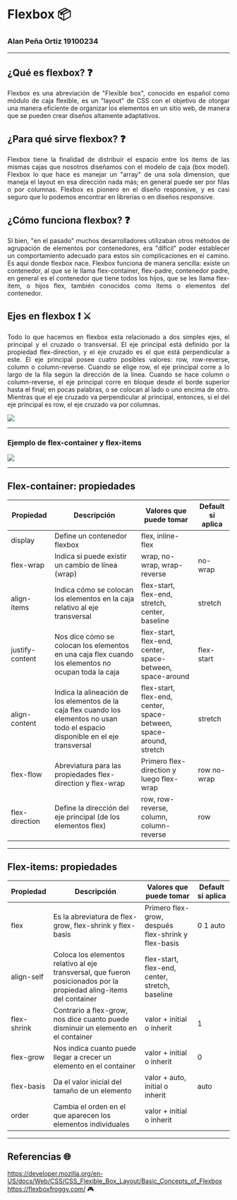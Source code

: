 # Flexbox :package:
### Alan Peña Ortiz 19100234
----


## ¿Qué es flexbox? :question:
<p style="text-align: justify;">
Flexbox es una abreviación de "Flexible box", conocido
en español como módulo de caja flexible, es un "layout" de CSS con el objetivo 
de otorgar una manera eficiente de organizar los elementos en un sitio
web, de manera que se pueden crear diseños altamente adaptativos.  
</p>

## ¿Para qué sirve flexbox? :question:
<p style="text-align: justify;">
Flexbox tiene la finalidad de distribuir el espacio entre los items de
las mismas cajas que nosotros diseñamos con el modelo de caja (box model). 
Flexbox lo que hace es manejar un "array" de una sola dimension, que maneja
el layout en esa dirección nada más; en general puede ser por filas o por columnas. Flexbox es pionero en el diseño responsive, y es casi seguro que lo podemos encontrar en librerías o en diseños responsive. 
</p>

## ¿Cómo funciona flexbox? :question:
<p style="text-align: justify;">
Si bien, "en el pasado" muchos desarrolladores utilizaban otros métodos de
agrupación de elementos por contenedores, era "díficil" poder establecer
un comportamiento adecuado para estos sin complicaciones en el camino. Es aquí
donde flexbox nace. Flexbox funciona de manera sencilla: existe un contenedor,
al que se le llama flex-container, flex-padre, contenedor padre, en general es el contenedor que tiene todos los hijos, que se les llama flex-item, o hijos flex, también conocidos como items o elementos del contenedor.
</p>

## Ejes en flexbox :heavy_exclamation_mark: :crossed_swords:
<p style="text-align: justify;">
Todo lo que hacemos en flexbox esta relacionado a dos simples ejes, el principal y el cruzado o transversal. El eje principal está definido por la propiedad flex-direction, y el eje cruzado es el que está perpendicular a este. El eje principal posee cuatro posibles valores: row, row-reverse, column o column-reverse. Cuando se elige row, el eje principal corre a lo largo de la fila según la dirección de la línea. Cuando se hace column o column-reverse, el eje principal corre en bloque desde el borde superior hasta el final; en pocas palabras, o se colocan al lado o uno encima de otro. Mientras que el eje cruzado va perpendicular al principal, entonces, si el del eje principal es row, el eje cruzado va por columnas.
</p>

<img src="https://habrastorage.org/webt/tk/02/c0/tk02c0vhsgae76m8m5ajulen3nm.png"/>

---

### Ejemplo de flex-container y flex-items

<img src="https://spaceninja.com/content/images/2015/07/flex-intro.svg"/>

---

## Flex-container: propiedades

| Propiedad | Descripción | Valores que puede tomar | Default si aplica
| -- | -- | -- | -- |
| display | Define un contenedor flexbox | flex, inline-flex | 
| flex-wrap | Indica si puede existir un cambio de línea (wrap) | wrap, no-wrap, wrap-reverse | no-wrap
| align-items | Indica cómo se colocan los elementos en la caja relativo al eje transversal | flex-start, flex-end, stretch, center, baseline | stretch
| justify-content | Nos dice cómo se colocan los elementos en una caja flex cuando los elementos no ocupan toda la caja | flex-start, flex-end, center, space-between, space-around | flex-start
| align-content | Indica la alineación de los elementos de la caja flex cuando los elementos no usan todo el espacio disponible en el eje transversal | flex-start, flex-end, center, space-between, space-around, stretch | stretch
| flex-flow | Abreviatura para las propiedades flex-direction y flex-wrap | Primero flex-direction y luego flex-wrap | row no-wrap
| flex-direction | Define la dirección del eje principal (de los elementos flex) | row, row-reverse, column, column-reverse | row

---

## Flex-items: propiedades

| Propiedad | Descripción | Valores que puede tomar | Default si aplica
| -- | -- | -- | -- |
| flex | Es la abreviatura de flex-grow, flex-shrink y flex-basis | Primero flex-grow, después flex-shrink y flex-basis | 0 1 auto
| align-self | Coloca los elementos relativo al eje transversal, que fueron posicionados por la propiedad aling-items del container | flex-start, flex-end, center, stretch, baseline
| flex-shrink | Contrario a flex-grow, nos dice cuanto puede disminuir un elemento en el container | valor + initial o inherit | 1
| flex-grow | Nos indica cuanto puede llegar a crecer un elemento en el container | valor + initial o inherit | 0
| flex-basis | Da el valor inicial del tamaño de un elemento | valor + auto, initial o inherit | auto
| order | Cambia el orden en el que aparecen los elementos individuales | valor + initial o inherit

---

## Referencias :globe_with_meridians:
https://developer.mozilla.org/en-US/docs/Web/CSS/CSS_Flexible_Box_Layout/Basic_Concepts_of_Flexbox  
https://flexboxfroggy.com/ :video_game: